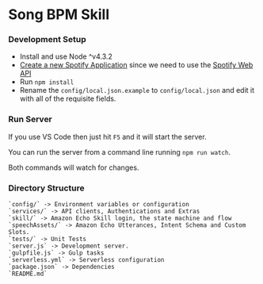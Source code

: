 # Song BPM Skill

### Development Setup

* Install and use Node ^v4.3.2
* [Create a new Spotify Application]('https://developer.spotify.com/my-applications/#!/') since we need to use the [Spotify Web API](https://developer.spotify.com/web-api/)
* Run `npm install`
* Rename the `config/local.json.example` to `config/local.json` and edit it with all of the requisite fields.

### Run Server

If you use VS Code then just hit `F5` and it will start the server.

You can run the server from a command line running `npm run watch`.

Both commands will watch for changes.


### Directory Structure

	`config/` -> Environment variables or configuration
	`services/` -> API clients, Authentications and Extras
	`skill/` -> Amazon Echo Skill login, the state machine and flow
	`speechAssets/` -> Amazon Echo Utterances, Intent Schema and Custom Slots.
	`tests/` -> Unit Tests
	`server.js` -> Development server.
	`gulpfile.js` -> Gulp tasks
	`serverless.yml` -> Serverless configuration
	`package.json` -> Dependencies
	`README.md`


